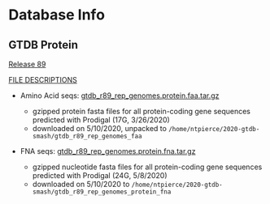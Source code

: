 Database Info
===

## GTDB Protein

[Release 89](https://data.ace.uq.edu.au/public/gtdb/data/releases/release89/89.0/)

[FILE DESCRIPTIONS](https://data.ace.uq.edu.au/public/gtdb/data/releases/release89/89.0/FILE_DESCRIPTIONS)

   
  -  Amino Acid seqs:  [gtdb_r89_rep_genomes.protein.faa.tar.gz](https://data.ace.uq.edu.au/public/gtdb/data/releases/release89/89.0/gtdb_r89_rep_genomes.faa.tar.gz) 
      - gzipped protein fasta files for all protein-coding gene sequences predicted with Prodigal (17G, 3/26/2020)
      - downloaded on 5/10/2020, unpacked to `/home/ntpierce/2020-gtdb-smash/gtdb_r89_rep_genomes_faa`
  
  
  - FNA seqs: [gtdb_r89_rep_genomes.protein.fna.tar.gz](https://data.ace.uq.edu.au/public/gtdb/data/releases/release89/89.0/gtdb_r89_rep_genomes.protein.fna.tar.gz) 
      - gzipped nucleotide fasta files for all protein-coding gene sequences predicted with Prodigal (24G, 5/8/2020) 
      - downloaded on 5/10/2020 to `/home/ntpierce/2020-gtdb-smash/gtdb_r89_rep_genomes_protein_fna`
